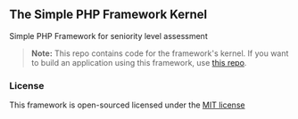 ## The Simple PHP Framework Kernel

Simple PHP Framework for seniority level assessment

> **Note:** This repo contains code for the framework's kernel. If you want to build an application using this framework, use [this repo](https://github.com/gustavosf/the-simple-php-framework).

### License

This framework is open-sourced licensed under the [MIT license](http://opensource.org/licenses/MIT)